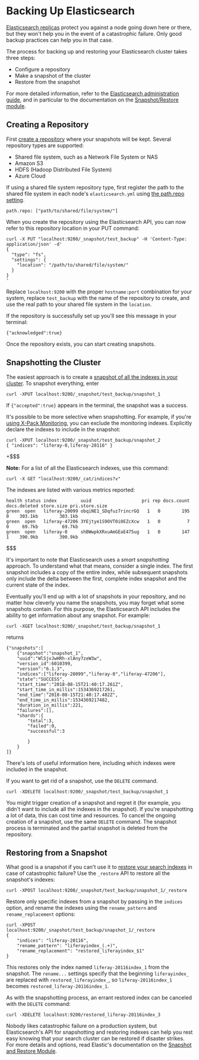 # Backing Up Elasticsearch

[Elasticsearch replicas](https://www.elastic.co/guide/en/elasticsearch/guide/current/replica-shards.html)
protect you against a node going down here or there, but they won't help you in
the event of a catastrophic failure. Only good backup practices can help you
in that case.

The process for backing up and restoring your Elasticsearch cluster takes three
steps: 

- Configure a repository
- Make a snapshot of the cluster
- Restore from the snapshot

For more detailed information, refer to the 
[Elasticsearch administration guide](https://www.elastic.co/guide/en/elasticsearch/guide/current/administration.html),
and in particular to the documentation on the 
[Snapshot/Restore module](https://www.elastic.co/guide/en/elasticsearch/reference/6.1/modules-snapshots.html).

## Creating a Repository [](id=creating-a-repository)

First [create a repository](https://www.elastic.co/guide/en/elasticsearch/reference/6.1/modules-snapshots.html#_repositories)
where your snapshots will be kept. Several repository types are supported:

- Shared file system, such as a Network File System or NAS
- Amazon S3
- HDFS (Hadoop Distributed File System)
- Azure Cloud

If using a shared file system repository type, first register the path to the
shared file system in each node's `elasticsearch.yml` using 
[the path.repo setting](https://www.elastic.co/guide/en/elasticsearch/reference/6.1/modules-snapshots.html#_shared_file_system_repository).

    path.repo: ["path/to/shared/file/system/"]

When you create the repository using the Elasticsearch API, you can now refer to
this repository location in your PUT command:

    curl -X PUT "localhost:9200/_snapshot/test_backup" -H 'Content-Type: application/json' -d'
    {
      "type": "fs",
      "settings": {
        "location": "/path/to/shared/file/system/"
      }
    }
    '
Replace `localhost:9200` with the proper `hostname:port` combination for your
system, replace `test_backup` with the name of the repository to create, and use
the real path to your shared file system in the `location`.

If the repository is successfully set up you'll see this message in your
terminal:

    {"acknowledged":true}

Once the repository exists, you can start creating snapshots.

## Snapshotting the Cluster [](id=snapshotting-the-cluster)

The easiest approach is to create a 
[snapshot of all the indexes in your cluster](https://www.elastic.co/guide/en/elasticsearch/reference/6.1/modules-snapshots.html#_snapshot). 
To snapshot everything, enter

    curl -XPUT localhost:9200/_snapshot/test_backup/snapshot_1

If `{"accepted":true}` appears in the terminal, the snapshot was a success.

It's possible to be more selective when snapshotting. For example, if you're
[using X-Pack Monitoring](https://customer.liferay.com/documentation/7.1/deploy/-/official_documentation/deployment/installing-x-pack-monitoring),
you can exclude the monitoring indexes. Explicitly declare the indexes to
include in the snapshot:

    curl -XPUT localhost:9200/_snapshot/test_backup/snapshot_2
    { "indices": "liferay-0,liferay-20116" }

+$$$

**Note:** For a list of all the Elasticsearch indexes, use this command:

    curl -X GET "localhost:9200/_cat/indices?v"

The indexes are listed with various metrics reported:

    health status index         uuid                   pri rep docs.count docs.deleted store.size pri.store.size
    green  open   liferay-20099 obqiNE1_SDqfuz7rincrGQ   1   0        195            0    303.1kb        303.1kb
    green  open   liferay-47206 3YEjtye1S9OVT0i0EZcXcw   1   0          7            0     69.7kb         69.7kb
    green  open   liferay-0     shBWwpkXRxuAmGEaE475ug   1   0        147            1    390.9kb        390.9kb

$$$

It's important to note that Elasticsearch uses a *smart snapshotting* approach.
To understand what that means, consider a single index. The first snapshot
includes a copy of the entire index, while subsequent snapshots only include the
delta between the first, complete index snapshot and the current state of the
index.

Eventually you'll end up with a lot of snapshots in your repository, and no
matter how cleverly you name the snapshots, you may forget what some snapshots
contain. For this purpose, the Elasticsearch API includes the ability to get
information about any snapshot. For example:

    curl -XGET localhost:9200/_snapshot/test_backup/snapshot_1

returns

    {"snapshots":[
        {"snapshot":"snapshot_1",
        "uuid":"WlSjvJwHRh-xlAny7zeW3w",
        "version_id":6010399,
        "version":"6.1.3",
        "indices":["liferay-20099","liferay-0","liferay-47206"],
        "state":"SUCCESS",
        "start_time":"2018-08-15T21:40:17.261Z",
        "start_time_in_millis":1534369217261,
        "end_time":"2018-08-15T21:40:17.482Z",
        "end_time_in_millis":1534369217482,
        "duration_in_millis":221,
        "failures":[],
        "shards":{
            "total":3,
            "failed":0,
            "successful":3
            
            }
        }
    ]}

There's lots of useful information here, including which indexes were
included in the snapshot.

If you want to get rid of a snapshot, use the `DELETE` command.

    curl -XDELETE localhost:9200/_snapshot/test_backup/snapshot_1

You might trigger creation of a snapshot and regret it (for example, you didn't
want to include all the indexes in the snapshot). If you're snapshotting a lot
of data, this can cost time and resources. To cancel the ongoing creation of a
snapshot, use the same `DELETE` command.  The snapshot process is terminated and
the partial snapshot is deleted from the repository.

## Restoring from a Snapshot [](id=restoring-from-a-snapshot)

What good is a snapshot if you can't use it to 
[restore your search indexes](https://www.elastic.co/guide/en/elasticsearch/reference/6.1/modules-snapshots.html#_restore) 
in case of catastrophic failure? Use the `_restore` API to restore all the
snapshot's indexes:

    curl -XPOST localhost:9200/_snapshot/test_backup/snapshot_1/_restore

Restore only specific indexes from a snapshot by passing in the `indices`
option, and rename the indexes using the `rename_pattern` and
`rename_replacement` options:

    curl -XPOST
    localhost:9200/_snapshot/test_backup/snapshot_1/_restore
    {
        "indices": "liferay-20116",
        "rename_pattern": "liferayindex_(.+)",
        "rename_replacement": "restored_liferayindex_$1"
    }

This restores only the index named `liferay-20116index_1` from the snapshot. The
`rename...` settings specify that the beginning `liferayindex_` are replaced
with `restored_liferayindex_`, so `liferay-20116index_1` becomes
`restored_liferay-20116index_1`.

As with the snapshotting process, an errant restored index can be canceled with
the `DELETE` command:

    curl -XDELETE localhost:9200/restored_liferay-20116index_3

Nobody likes catastrophic failure on a production system, but Elasticsearch's
API for snapshotting and restoring indexes can help you rest easy knowing that
your search cluster can be restored if disaster strikes. For more details and
options, read Elastic's documentation on the 
[Snapshot and Restore Module](https://www.elastic.co/guide/en/elasticsearch/reference/6.1/modules-snapshots.html#modules-snapshots).
